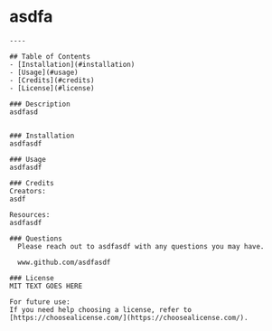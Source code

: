 # asdfa

    ----
  
    ## Table of Contents
    - [Installation](#installation)
    - [Usage](#usage)
    - [Credits](#credits)
    - [License](#license)
    
    ### Description
    asdfasd
  
    
    ### Installation
    asdfasdf
    
    ### Usage
    asdfasdf
      
    ### Credits
    Creators:
    asdf
    
    Resources:
    asdfasdf
  
    ### Questions
      Please reach out to asdfasdf with any questions you may have.
  
      www.github.com/asdfasdf
    
    ### License
    MIT TEXT GOES HERE
    
    For future use:
    If you need help choosing a license, refer to [https://choosealicense.com/](https://choosealicense.com/).
    
    